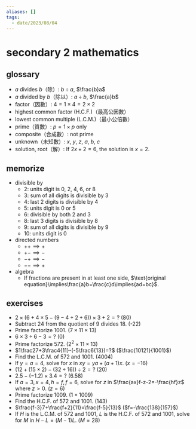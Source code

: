 ```yaml
---
aliases: []
tags:
  - date/2023/08/04
---
```


# secondary 2 mathematics

## glossary

- $a$ divides $b$（除）: $b\div{a}$, $\frac{b}a$
- $a$ divided by $b$（除以）: $a\div{b}$, $\frac{a}b$
- factor（因數）: $4=1\times4=2\times2$
- highest common factor (H.C.F.)（最高公因數）
- lowest common multiple (L.C.M.)（最小公倍數）
- prime（質數）: $p=1\times{p}$ only
- composite（合成數）: not prime
- unknown（未知數）: $x$, $y$, $z$, $a$, $b$, $c$
- solution, root（解）: If $2x+2=6$, the solution is $x=2$.

## memorize

- divisible by
  - 2: units digit is 0, 2, 4, 6, or 8
  - 3: sum of all digits is divisible by 3
  - 4: last 2 digits is divisible by 4
  - 5: units digit is 0 or 5
  - 6: divisible by both 2 and 3
  - 8: last 3 digits is divisible by 8
  - 9: sum of all digits is divisible by 9
  - 10: units digit is 0
- directed numbers
  - $++\implies+$
  - $+-\implies-$
  - $-+\implies-$
  - $--\implies+$
- algebra
  - If fractions are present in at least one side, $\text{original equation}\implies\frac{a}b=\frac{c}d\implies{ad=bc}$.

## exercises

- $2\times(6+4\times5-(9-4\div2+6))\times3+2=?$ (80)
- Subtract 24 from the quotient of 9 divides 18. (-22)
- Prime factorize 1001. ($7\times11\times13$)
- $6\times3\div6-3=?$ (0)
- Prime factorize 572. ($2^2\times11\times13$)
- $1\frac27+3\frac4{11}-(-5\frac6{13})=?$ ($\frac{10121}{1001}$)
- Find the L.C.M. of 572 and 1001. (4004)
- If $y=a=4$, solve for $x$ in $xy=ya+(a+1)x$. ($x=-16$)
- $(12+(15\times2)-(32\div16))\div2=?$ (20)
- $2.5-(-1.2)\times3.4=?$ (6.58)
- If $a=3,x=4,h=f,f=6$, solve for $z$ in $\frac{ax}f-z-2=-\frac{hf}z$ where $z>0$. ($z=6$)
- Prime factorize 1009. ($1\times1009$)
- Find the H.C.F. of 572 and 1001. (143)
- $\frac{f-3}7+\frac{f+2}{11}=\frac{f-5}{13}$ ($f=-\frac{138}{157}$)
- If $H$ is the L.C.M. of 572 and 1001, $L$ is the H.C.F. of 572 and 1001, solve for $M$ in $H-L=(M-1)L$. ($M=28$)
